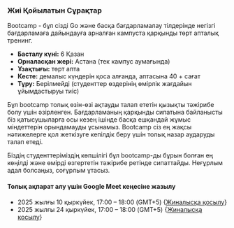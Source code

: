 ### Жиі Қойылатын Сұрақтар

Bootcamp - бұл сізді Go және басқа бағдарламалау тілдерінде негізгі бағдарламаға дайындауға арналған кампуста қарқынды төрт апталық тренинг.

- **Басталу күні:** 6 Қазан
- **Орналасқан жері:** Астана (тек кампус аумағында)
- **Ұзақтығы:** төрт апта
- **Кесте:** демалыс күндерін қоса алғанда, аптасына 40 + сағат
- **Тұру:** Берілмейді (студенттер өздерінің өмірлік жағдайын ұйымдастыруы тиіс)

Бұл bootcamp толық өзін-өзі ақтауды талап ететін қызықты тәжірибе болу үшін әзірленген. Бағдарламаның қарқынды сипатына байланысты біз қатысушыларға осы кезең ішінде басқа ешқандай жұмыс міндеттерін орындамауды ұсынамыз. Bootcamp сіз ең жақсы нәтижелерге қол жеткізуге кепілдік беру үшін толық назар аударуды талап етеді.

Біздің студенттеріміздің көпшілігі бұл bootcamp-ды бұрын болған ең көңілді және өмірді өзгертетін тәжірибе ретінде сипаттайды. Неғұрлым адал болсаңыз, соғұрлым ұтасыз.

#### Толық ақпарат алу үшін Google Meet кеңесіне жазылу

- 2025 жылғы 10 қыркүйек, 17:00 – 18:00 (GMT+5) {[Жиналысқа қосылу](https://meet.google.com/yta-mrsc-kab)}
- 2025 жылғы 24 қыркүйек, 17:00 – 18:00 (GMT+5) {[Жиналысқа қосылу](https://meet.google.com/zcz-vixa-xpz)}
